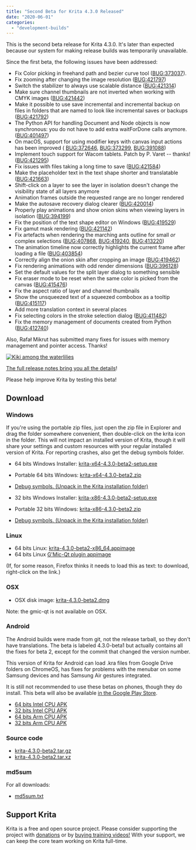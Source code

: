 ```yaml
---
title: "Second Beta for Krita 4.3.0 Released"
date: "2020-06-01"
categories: 
  - "development-builds"
---
```


This is the second beta release for Krita 4.3.0. It's later than expected because our system for making release builds was temporarily unavailable.

Since the first beta, the following issues have been addressed:

- Fix Color picking in freehand path and bezier curve tool ([BUG:373037](https://bugs.kde.org/show_bug.cgi?id=373037)).
- Fix zooming after changing the image resolution ([BUG:421797](https://bugs.kde.org/show_bug.cgi?id=421797))
- Switch the stabilizer to always use scalable distance ([BUG:421314](https://bugs.kde.org/show_bug.cgi?id=421314))
- Make sure channel thumbnails are not inverted when working with CMYK images ([BUG:421442](https://bugs.kde.org/show_bug.cgi?id=421442))
- Make it possible to use save incremental and incremental backup on files in folders that are named to look like incremental saves or backups ([BUG:421792](https://bugs.kde.org/show_bug.cgi?id=421792))
- The Python API for handling Document and Node objects is now synchronous: you do not have to add extra waitForDone calls anymore. ([BUG:401497](https://bugs.kde.org/show_bug.cgi?id=401497))
- On macOS, support for using modifier keys with canvas input actions has been improved ( [BUG:372646](https://bugs.kde.org/show_bug.cgi?id=372646), [BUG:373299](https://bugs.kde.org/show_bug.cgi?id=373299), [BUG:391088](https://bugs.kde.org/show_bug.cgi?id=391088))
- Implement touch support for Wacom tablets. Patch by P. Varet -- thanks! ([BUG:421295](https://bugs.kde.org/show_bug.cgi?id=4221295))
- Fix issues with files taking a long time to save ([BUG:421584](https://bugs.kde.org/show_bug.cgi?id=421584))
- Make the placeholder text in the text shape shorter and translatable ([BUG:421663](https://bugs.kde.org/show_bug.cgi?id=421663))
- Shift-click on a layer to see the layer in isolation doesn't change the visibility state of all layers anymore
- Animation frames outside the requested range are no longer rendered
- Make the autosave recovery dialog clearer ([BUG:420014](https://bugs.kde.org/show_bug.cgi?id=420014))
- Properly play animations and show onion skins when viewing layers in isolation ([BUG:394199](https://bugs.kde.org/show_bug.cgi?id=394199))
- Fix the position of the text shape editor on Windows ([BUG:419529](https://bugs.kde.org/show_bug.cgi?id=419529))
- Fix gamut mask rendering ([BUG:421142](https://bugs.kde.org/show_bug.cgi?id=421142))
- Fix artefacts when rendering the marching ants outline for small _or_ complex selections ([BUG:407868](https://bugs.kde.org/show_bug.cgi?id=407868), [BUG:419240](https://bugs.kde.org/show_bug.cgi?id=419240), [BUG:413220](https://bugs.kde.org/show_bug.cgi?id=413220))
- The animation timeline now correctly highlights the current frame after loading a file ([BUG:403854](https://bugs.kde.org/show_bug.cgi?id=403854))
- Correctly align the onion skin after cropping an image ([BUG:419462](https://bugs.kde.org/show_bug.cgi?id=419462))
- Fix rendering animations with odd render dimensions ([BUG:396128](https://bugs.kde.org/show_bug.cgi?id=396128))
- Set the default values for the split layer dialog to something sensible
- Fix eraser mode to be reset when the same color is picked from the canvas ([BUG:415476](https://bugs.kde.org/show_bug.cgi?id=415476))
- Fix the aspect ratio of layer and channel thumbnails
- Show the unsqueezed text of a squeezed combobox as a tooltip ([BUG:415117](https://bugs.kde.org/show_bug.cgi?id=415117))
- Add more translation context in several places
- Fix selecting colors in the stroke selection dialog ([BUG:411482](https://bugs.kde.org/show_bug.cgi?id=411482))
- Fix the memory management of documents created from Python ([BUG:412740](https://bugs.kde.org/show_bug.cgi?id=412740))

Also, Rafał Mikrut has submitted many fixes for issues with memory management and pointer access. Thanks!

[![Kiki among the waterlilies](/images/posts/2020/kiki_4.3.3_sm-1024x512.png)](/images/posts/2020/kiki_4.3.3_sm.png)

[The full release notes bring you all the details](/krita-4-3-release-notes/)!

Please help improve Krita by testing this beta!

## Download

### Windows

If you're using the portable zip files, just open the zip file in Explorer and drag the folder somewhere convenient, then double-click on the krita icon in the folder. This will not impact an installed version of Krita, though it will share your settings and custom resources with your regular installed version of Krita. For reporting crashes, also get the debug symbols folder.

- 64 bits Windows Installer: [krita-x64-4.3.0-beta2-setup.exe](https://download.kde.org/unstable/krita/4.3.0-beta2/krita-x64-4.3.0-beta2-setup.exe)
- Portable 64 bits Windows: [krita-x64-4.3.0-beta2.zip](https://download.kde.org/unstable/krita/4.3.0-beta2/krita-x64-4.3.0-beta2.zip)
- [Debug symbols. (Unpack in the Krita installation folder)](https://download.kde.org/unstable/krita/4.3.0-beta2/krita-x64-4.3.0-beta2-dbg.zip)

- 32 bits Windows Installer: [krita-x86-4.3.0-beta2-setup.exe](https://download.kde.org/unstable/krita/4.3.0-beta2/krita-x86-4.3.0-beta2-setup.exe)
- Portable 32 bits Windows: [krita-x86-4.3.0-beta2.zip](https://download.kde.org/unstable/krita/4.3.0-beta2/krita-x86-4.3.0-beta2.zip)
- [Debug symbols. (Unpack in the Krita installation folder)](https://download.kde.org/unstable/krita/4.3.0-beta2/krita-x86-4.3.0-beta2-dbg.zip)

### Linux

- 64 bits Linux: [krita-4.3.0-beta2-x86\_64.appimage](https://download.kde.org/unstable/krita/4.3.0-beta2/krita-4.3.0-beta2-x86_64.appimage)
- 64 bits Linux [G'Mic-Qt plugin appimage](https://download.kde.org/unstable/krita/4.3.0-beta2/gmic_krita_qt-x86_64.appimage)

(If, for some reason, Firefox thinks it needs to load this as text: to download, right-click on the link.)

### OSX

- OSX disk image: [krita-4.3.0-beta2.dmg](https://download.kde.org/unstable/krita/4.3.0-beta2/krita-4.3.0-beta2.dmg)

Note: the gmic-qt is not available on OSX.

### Android

The Android builds were made from git, not the release tarball, so they don't have translations. The beta is labeled 4.3.0-beta1 but actually contains all the fixes for beta 2, except for the commit that changed the version number.

This version of Krita for Android can load .kra files from Google Drive folders on ChromeOS, has fixes for problems with the menubar on some Samsung devices and has Samsung Air gestures integrated.

It is still not recommended to use these betas on phones, though they do install. This beta will also be available [in the Google Play Store](https://play.google.com/store/apps/details?id=org.krita).

- [64 bits Intel CPU APK](https://download.kde.org/unstable/krita/4.3.0-beta2/krita-x86_64-signed.apk)
- [32 bits Intel CPU APK](https://download.kde.org/unstable/krita/4.3.0-beta2/krita-x86-signed.apk)
- [64 bits Arm CPU APK](https://download.kde.org/unstable/krita/4.3.0-beta2/krita-arm64-signed.apk)
- [32 bits Arm CPU APK](https://download.kde.org/unstable/krita/4.3.0-beta2/krita-arm32-signed.apk)

### Source code

- [krita-4.3.0-beta2.tar.gz](https://download.kde.org/unstable/krita/4.3.0-beta2/krita-4.3.0-beta2.tar.gz)
- [krita-4.3.0-beta2.tar.xz](https://download.kde.org/unstable/krita/4.3.0-beta2/krita-4.3.0-beta2.tar.xz)

### md5sum

For all downloads:

- [md5sum.txt](https://download.kde.org/unstable/krita/4.3.0-beta2/md5sum.txt)

## Support Krita

Krita is a free and open source project. Please consider supporting the project with [donations](/support-us/donations/) or by [buying training videos!](/support-us/shop) With your support, we can keep the core team working on Krita full-time.
